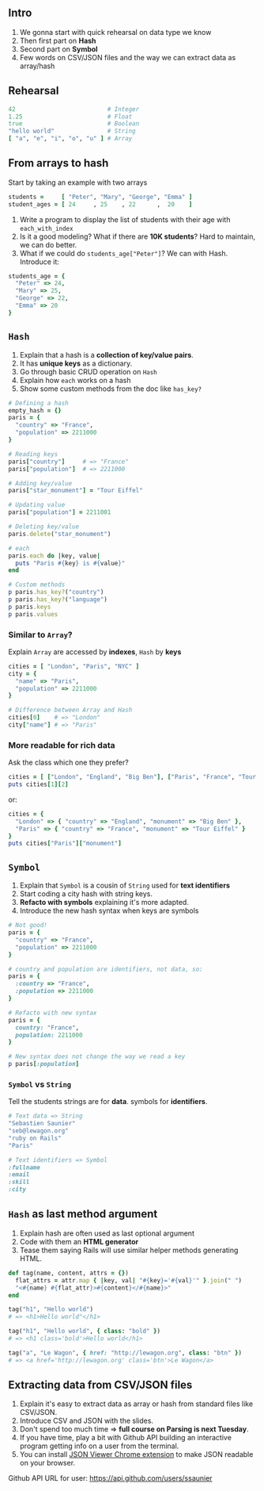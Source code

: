 ## Intro

1. We gonna start with quick rehearsal on data type we know
2. Then first part on **Hash**
3. Second part on **Symbol**
4. Few words on CSV/JSON files and the way we can extract data as array/hash

## Rehearsal

```ruby
42                          # Integer
1.25                        # Float
true                        # Boolean
"hello world"               # String
[ "a", "e", "i", "o", "u" ] # Array
```

## From arrays to hash

Start by taking an example with two arrays

```ruby
students =     [ "Peter", "Mary", "George", "Emma" ]
student_ages = [ 24     , 25    , 22      ,  20    ]
```

1. Write a program to display the list of students with their age with `each_with_index`
2. Is it a good modeling? What if there are **10K students**? Hard to maintain, we can do better.
3. What if we could do `students_age["Peter"]`? We can with Hash. Introduce it:

```ruby
students_age = {
  "Peter" => 24,
  "Mary" => 25,
  "George" => 22,
  "Emma" => 20
}
```

## `Hash`

1. Explain that a hash is a **collection of key/value pairs**.
2. It has **unique keys** as a dictionary.
3. Go through basic CRUD operation on `Hash`
4. Explain how `each` works on a hash
5. Show some custom methods from the doc like `has_key?`

```ruby
# Defining a hash
empty_hash = {}
paris = {
  "country" => "France",
  "population" => 2211000
}

# Reading keys
paris["country"]     # => "France"
paris["population"]  # => 2211000

# Adding key/value
paris["star_monument"] = "Tour Eiffel"

# Updating value
paris["population"] = 2211001

# Deleting key/value
paris.delete("star_monument")

# each
paris.each do |key, value|
  puts "Paris #{key} is #{value}"
end

# Custom methods
p paris.has_key?("country")
p paris.has_key?("language")
p paris.keys
p paris.values
```

### Similar to `Array`?

Explain `Array` are accessed by **indexes**, `Hash` by **keys**

```ruby
cities = [ "London", "Paris", "NYC" ]
city = {
  "name" => "Paris",
  "population" => 2211000
}

# Difference between Array and Hash
cities[0]    # => "London"
city["name"] # => "Paris"
```

### More readable for rich data

Ask the class which one they prefer?

```ruby
cities = [ ["London", "England", "Big Ben"], ["Paris", "France", "Tour Eiffel"]]
puts cities[1][2]
```

or:

```ruby
cities = {
  "London" => { "country" => "England", "monument" => "Big Ben" },
  "Paris" => { "country" => "France", "monument" => "Tour Eiffel" }
}
puts cities["Paris"]["monument"]
```

## `Symbol`

1. Explain that `Symbol` is a cousin of `String` used for **text identifiers**
2. Start coding a city hash with string keys.
3. **Refacto with symbols** explaining it's more adapted.
4. Introduce the new hash syntax when keys are symbols

```ruby
# Not good!
paris = {
  "country" => "France",
  "population" => 2211000
}

# country and population are identifiers, not data, so:
paris = {
  :country => "France",
  :population => 2211000
}

# Refacto with new syntax
paris = {
  country: "France",
  population: 2211000
}

# New syntax does not change the way we read a key
p paris[:population]
```

### `Symbol` vs `String`

Tell the students strings are for **data**. symbols for **identifiers**.

```ruby
# Text data => String
"Sebastien Saunier"
"seb@lewagon.org"
"ruby on Rails"
"Paris"

# Text identifiers => Symbol
:fullname
:email
:skill
:city
```

## `Hash` as last method argument

1. Explain hash are often used as last optional argument
2. Code with them an **HTML generator**
3. Tease them saying Rails will use similar helper methods generating HTML.

```ruby
def tag(name, content, attrs = {})
  flat_attrs = attr.map { |key, val| "#{key}='#{val}'" }.join(" ")
  "<#{name} #{flat_attr}>#{content}</#{name}>"
end

tag("h1", "Hello world")
# => <h1>Hello world"</h1>

tag("h1", "Hello world", { class: "bold" })
# => <h1 class='bold'>Hello world</h1>

tag("a", "Le Wagon", { href: "http://lewagon.org", class: "btn" })
# => <a href='http://lewagon.org' class='btn'>Le Wagon</a>
```

## Extracting data from CSV/JSON files

1. Explain it's easy to extract data as array or hash from standard files like CSV/JSON.
2. Introduce CSV and JSON with the slides.
3. Don't spend too much time => **full course on Parsing is next Tuesday**.
4. If you have time, play a bit with Github API building an interactive program getting info on a user from the terminal.
5. You can install [JSON Viewer Chrome extension](https://chrome.google.com/webstore/detail/json-viewer/gbmdgpbipfallnflgajpaliibnhdgobh) to make JSON readable on your browser.

Github API URL for user: https://api.github.com/users/ssaunier
